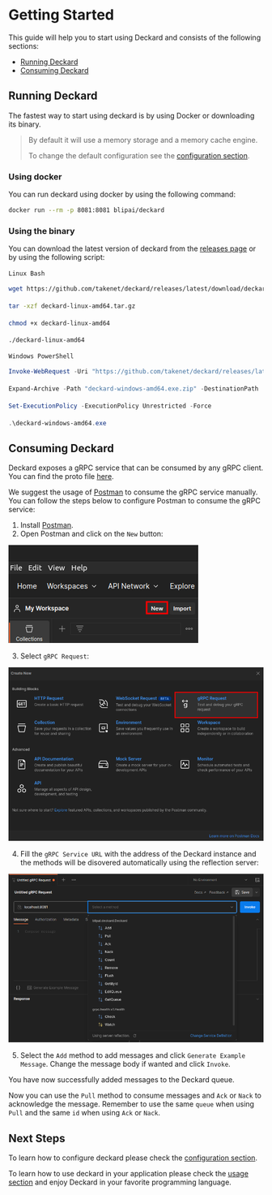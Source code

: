 # Getting Started

This guide will help you to start using Deckard and consists of the following sections:

- [Running Deckard](#running-deckard)
- [Consuming Deckard](#consuming-deckard)

## Running Deckard

The fastest way to start using deckard is by using Docker or downloading its binary.

> By default it will use a memory storage and a memory cache engine.
>
> To change the default configuration see the [configuration section](/README.md?#configuration).

### Using docker

You can run deckard using docker by using the following command:

```bash
docker run --rm -p 8081:8081 blipai/deckard
```

### Using the binary

You can download the latest version of deckard from the [releases page](https://github.com/takenet/deckard/releases) or by using the following script:

`Linux Bash`
```bash
wget https://github.com/takenet/deckard/releases/latest/download/deckard-linux-amd64.tar.gz

tar -xzf deckard-linux-amd64.tar.gz

chmod +x deckard-linux-amd64

./deckard-linux-amd64
```

`Windows PowerShell`
```powershell
Invoke-WebRequest -Uri "https://github.com/takenet/deckard/releases/latest/download/deckard-windows-amd64.exe.zip" -OutFile "deckard-windows-amd64.exe.zip"

Expand-Archive -Path "deckard-windows-amd64.exe.zip" -DestinationPath .

Set-ExecutionPolicy -ExecutionPolicy Unrestricted -Force

.\deckard-windows-amd64.exe
```

## Consuming Deckard

Deckard exposes a gRPC service that can be consumed by any gRPC client. You can find the proto file [here](/proto/deckard_service.proto).

We suggest the usage of [Postman](https://www.postman.com/) to consume the gRPC service manually. You can follow the steps below to configure Postman to consume the gRPC service:

1. Install [Postman](https://www.postman.com/).
2. Open Postman and click on the `New` button:

![Postman New Button](/docs/postman/postman_new.png)

3. Select `gRPC Request`:

![Postman gRPC Request](/docs/postman/postman_grpc.png)

4. Fill the `gRPC Service URL` with the address of the Deckard instance and the methods will be disovered automatically using the reflection server:

![Postman gRPC Service URL](/docs/postman/postman_reflection.png)

5. Select the `Add` method to add messages and click `Generate Example Message`. Change the message body if wanted and click `Invoke`.

You have now successfully added messages to the Deckard queue.

Now you can use the `Pull` method to consume messages and `Ack` or `Nack` to acknowledge the message. Remember to use the same `queue` when using `Pull` and the same `id` when using `Ack` or `Nack`.

## Next Steps

To learn how to configure deckard please check the [configuration section](/README.md?#configuration).

To learn how to use deckard in your application please check the [usage section](using.md) and enjoy Deckard in your favorite programming language.